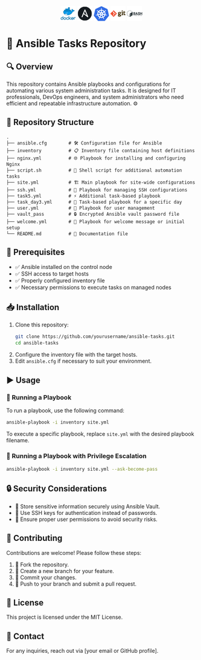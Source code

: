 <p align="center">
<img title="Docker" alt="Docker" width="40px" src="https://raw.githubusercontent.com/github/explore/main/topics/docker/docker.png">  
<img title="Ansible" alt="Ansible" width="40px" src="https://raw.githubusercontent.com/github/explore/master/topics/ansible/ansible.png">
<img title="Kubernetes" alt="kubernetes" width="40px" src="https://raw.githubusercontent.com/github/explore/master/topics/kubernetes/kubernetes.png">
<img title="Git" alt="Git" width="40px" src="https://raw.githubusercontent.com/github/explore/master/topics/git/git.png">
<img title="Bash" alt="Bash" width="40px" src="https://raw.githubusercontent.com/github/explore/main/topics/bash/bash.png">  
<p/>



# 🚀 Ansible Tasks Repository

## 🔍 Overview
This repository contains Ansible playbooks and configurations for automating various system administration tasks. It is designed for IT professionals, DevOps engineers, and system administrators who need efficient and repeatable infrastructure automation. ⚙️

## 📁 Repository Structure
```
.
├── ansible.cfg        # 🛠️ Configuration file for Ansible
├── inventory          # 📋 Inventory file containing host definitions
├── nginx.yml          # 🌐 Playbook for installing and configuring Nginx
├── script.sh          # 📜 Shell script for additional automation tasks
├── site.yml           # 🏗️ Main playbook for site-wide configurations
├── ssh.yml            # 🔑 Playbook for managing SSH configurations
├── task5.yml          # ⚡ Additional task-based playbook
├── task_day3.yml      # 📅 Task-based playbook for a specific day
├── user.yml           # 👤 Playbook for user management
├── vault_pass         # 🔒 Encrypted Ansible vault password file
├── welcome.yml        # 🎉 Playbook for welcome message or initial setup
└── README.md          # 📖 Documentation file
```

## 🔧 Prerequisites
- ✅ Ansible installed on the control node
- ✅ SSH access to target hosts
- ✅ Properly configured inventory file
- ✅ Necessary permissions to execute tasks on managed nodes

## 📥 Installation
1. Clone this repository:
   ```sh
   git clone https://github.com/yourusername/ansible-tasks.git
   cd ansible-tasks
   ```
2. Configure the inventory file with the target hosts.
3. Edit `ansible.cfg` if necessary to suit your environment.

## ▶️ Usage
### 🚀 Running a Playbook
To run a playbook, use the following command:
```sh
ansible-playbook -i inventory site.yml
```

To execute a specific playbook, replace `site.yml` with the desired playbook filename.

### 🔐 Running a Playbook with Privilege Escalation
```sh
ansible-playbook -i inventory site.yml --ask-become-pass
```

## 🔒 Security Considerations
- 🔑 Store sensitive information securely using Ansible Vault.
- 🔑 Use SSH keys for authentication instead of passwords.
- 🔑 Ensure proper user permissions to avoid security risks.

## 🤝 Contributing
Contributions are welcome! Please follow these steps:
1. 🔀 Fork the repository.
2. 🌱 Create a new branch for your feature.
3. 💾 Commit your changes.
4. 🚀 Push to your branch and submit a pull request.

## 📜 License
This project is licensed under the MIT License.

## 📧 Contact
For any inquiries, reach out via [your email or GitHub profile].
